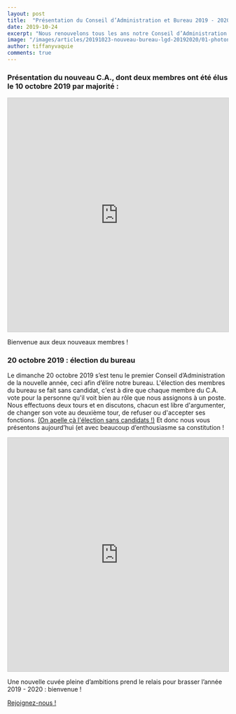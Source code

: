 ```yaml
---
layout: post
title:  "Présentation du Conseil d’Administration et Bureau 2019 - 2020 !"
date: 2019-10-24
excerpt: "Nous renouvelons tous les ans notre Conseil d’Administration par deux membres et élisons un nouveau bureau."
image: "/images/articles/20191023-nouveau-bureau-lgd-20192020/01-photonouveaubureau1920.jpg"
author: tiffanyvaquie
comments: true
---
```


### Présentation du nouveau C.A., dont deux membres ont été élus le 10 octobre 2019 par majorité :

<iframe class="airtable-embed" src="https://airtable.com/embed/shr2pgdrcHWH0TDNZ?backgroundColor=purple&viewControls=on" frameborder="0" onmousewheel="" width="100%" height="533" style="background: transparent; border: 1px solid #ccc;"></iframe>

Bienvenue aux deux nouveaux membres !

### 20 octobre 2019 : élection du bureau

Le dimanche 20 octobre 2019 s’est tenu le premier Conseil d’Administration de la nouvelle année, ceci afin d’élire notre bureau. L'élection des membres du bureau se fait sans candidat, c'est à dire que chaque membre du C.A. vote pour la personne qu'il voit bien au rôle que nous assignons à un poste. Nous effectuons deux tours et en discutons, chacun est libre d'argumenter, de changer son vote au deuxième tour, de refuser ou d'accepter ses fonctions. [(On apelle çà l'élection sans candidats !)](http://universite-du-nous.org/wp-content/uploads/2013/09/esc-aide-2017-v0.1.pdf) Et donc nous vous présentons aujourd’hui (et avec beaucoup d’enthousiasme  sa constitution !

<iframe class="airtable-embed" src="https://airtable.com/embed/shr3H6I6D6saAiJi8?backgroundColor=purple&viewControls=on" frameborder="0" onmousewheel="" width="100%" height="533" style="background: transparent; border: 1px solid #ccc;"></iframe>

Une nouvelle cuvée pleine d’ambitions prend le relais pour brasser l’année 2019 - 2020 : bienvenue !

<a href="https://www.helloasso.com/associations/lyon-game-dev/adhesions/adherez-a-lyon-game-dev-2019-2020" class="button special fit">Rejoignez-nous !</a>